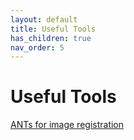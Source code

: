 ```yaml
---
layout: default
title: Useful Tools
has_children: true
nav_order: 5
---
```

# Useful Tools

[ANTs for image registration](ants_basic_usage.md)

